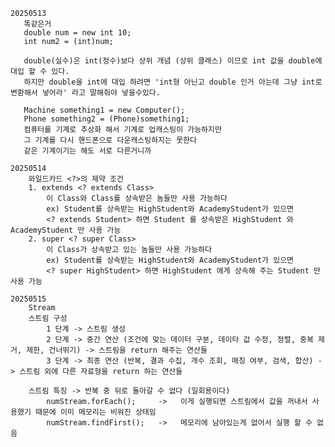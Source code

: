     20250513
       똑같은거
       double num = new int 10;
       int num2 = (int)num;
    
       double(실수)은 int(정수)보다 상위 개념 (상위 클래스) 이므로 int 값을 double에 대입 할 수 있다.
       하지만 double을 int에 대입 하려면 'int형 아닌고 double 인거 아는데 그냥 int로 변환해서 넣어라' 라고 말해줘야 넣을수있다.
    
       Machine something1 = new Computer();
       Phone something2 = (Phone)something1;
       컴퓨터를 기계로 추상화 해서 기계로 업캐스팅이 가능하지만
       그 기계를 다시 핸드폰으로 다운캐스팅하지는 못한다
       같은 기계이기는 해도 서로 다른거니까
    
    20250514
        와일드카드 <?>의 제약 조건
        1. extends <? extends Class>
            이 Class와 Class를 상속받은 놈들만 사용 가능하다
            ex) Student를 상속받는 HighStudent와 AcademyStudent가 있으면
            <? extends Student> 하면 Student 를 상속받은 HighStudent 와 AcademyStudent 만 사용 가능
        2. super <? super Class>
            이 Class가 상속받고 있는 놈들만 사용 가능하다
            ex) Student를 상속받는 HighStudent와 AcademyStudent가 있으면
            <? super HighStudent> 하면 HighStudent 에게 상속해 주는 Student 만 사용 가능

    20250515
        Stream
        스트림 구성
            1 단계 -> 스트림 생성
            2 단계 -> 중간 연산 (조건에 맞는 데이터 구분, 데이타 값 수정, 정렬, 중복 제거, 제한, 건너뛰기) -> 스트림을 return 해주는 연산들
            3 단계 -> 최종 연산 (반복, 결과 수집, 개수 조회, 매칭 여부, 검색, 합산) -> 스트림 외에 다른 자료형을 return 하는 연산들
         
        스트림 특징 -> 반복 중 뒤로 돌아갈 수 없다 (일회용이다)
            numStream.forEach();     ->   이게 실행되면 스트림에서 값을 꺼내서 사용했기 때문에 이미 메모리는 비워진 상태임
            numStream.findFirst();   ->   메모리에 남아있는게 없어서 실행 할 수 없음
        